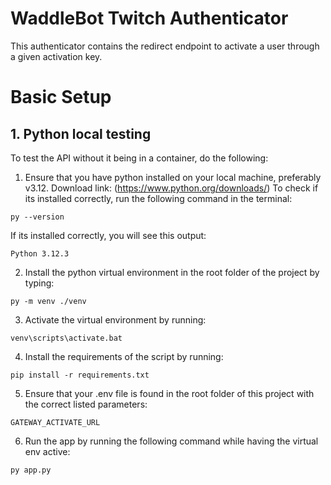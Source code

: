 # WaddleBot Twitch Authenticator

This authenticator contains the redirect endpoint to activate a user through a given activation key.

# Basic Setup

## 1. Python local testing

To test the API without it being in a container, do the following:

1. Ensure that you have python installed on your local machine, preferably v3.12. 
Download link: (https://www.python.org/downloads/)
To check if its installed correctly, run the following command in the terminal:

`py --version`

If its installed correctly, you will see this output:

`Python 3.12.3`

2. Install the python virtual environment in the root folder of the project by typing:

`py -m venv ./venv`

3. Activate the virtual environment by running:

`venv\scripts\activate.bat`

4. Install the requirements of the script by running:

`pip install -r requirements.txt`

5. Ensure that your .env file is found in the root folder of this project with the correct listed parameters:

`
GATEWAY_ACTIVATE_URL
`

6. Run the app by running the following command while having the virtual env active:

`py app.py`
